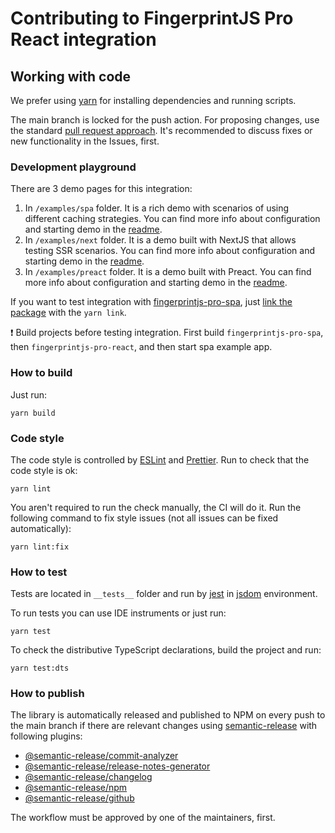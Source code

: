 # Contributing to FingerprintJS Pro React integration

## Working with code

We prefer using [yarn](https://yarnpkg.com/) for installing dependencies and running scripts.

The main branch is locked for the push action. For proposing changes, use the standard [pull request approach](https://docs.github.com/en/pull-requests/collaborating-with-pull-requests/proposing-changes-to-your-work-with-pull-requests/creating-a-pull-request). It's recommended to discuss fixes or new functionality in the Issues, first.

### Development playground

There are 3 demo pages for this integration:
1. In `/examples/spa` folder. It is a rich demo with scenarios of using different caching strategies. You can find more info about configuration and starting demo in the [readme](examples/spa/README.md).
2. In `/examples/next` folder. It is a demo built with NextJS that allows testing SSR scenarios. You can find more info about configuration and starting demo in the [readme](examples/next/README.md).
3. In `/examples/preact` folder. It is a demo built with Preact. You can find more info about configuration and starting demo in the [readme](examples/preact/README.md).

If you want to test integration with [fingerprintjs-pro-spa](https://github.com/fingerprintjs/fingerprintjs-pro-spa), just [link the package](https://yarnpkg.com/cli/link) with the `yarn link`.

❗ Build projects before testing integration. First build `fingerprintjs-pro-spa`, then `fingerprintjs-pro-react`, and then start spa example app.

### How to build
Just run:
```shell
yarn build
```

### Code style

The code style is controlled by [ESLint](https://eslint.org/) and [Prettier](https://prettier.io/). Run to check that the code style is ok:
```shell
yarn lint
```

You aren't required to run the check manually, the CI will do it. Run the following command to fix style issues (not all issues can be fixed automatically):
```shell
yarn lint:fix
```

### How to test
Tests are located in `__tests__` folder and run by [jest](https://jestjs.io/) in [jsdom](https://github.com/jsdom/jsdom) environment.

To run tests you can use IDE instruments or just run:
```shell
yarn test
```

To check the distributive TypeScript declarations, build the project and run:
```shell
yarn test:dts
```

### How to publish

The library is automatically released and published to NPM on every push to the main branch if there are relevant changes using [semantic-release](https://github.com/semantic-release/semantic-release) with following plugins:
* [@semantic-release/commit-analyzer](https://github.com/semantic-release/commit-analyzer)
* [@semantic-release/release-notes-generator](https://github.com/semantic-release/release-notes-generator)
* [@semantic-release/changelog](https://github.com/semantic-release/changelog)
* [@semantic-release/npm](https://github.com/semantic-release/npm)
* [@semantic-release/github](https://github.com/semantic-release/github)

The workflow must be approved by one of the maintainers, first.
